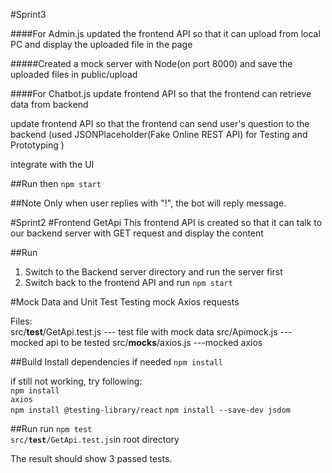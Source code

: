 #Sprint3

####For Admin.js
updated the frontend API so that it can upload from local PC and display the uploaded file in the page

#####Created a mock server with Node(on port 8000) and save the uploaded files in public/upload

####For Chatbot.js
update frontend API so that the frontend can retrieve data from backend

update frontend API so that the frontend can send user's question to the backend
(used JSONPlaceholder(Fake Online REST API) for Testing and Prototyping )

integrate with the UI

##Run
then <code>npm start</code><br />

##Note
Only when user replies with "!", the bot will reply message.

#Sprint2
#Frontend GetApi 
This frontend API is created so that it can talk to our backend server with GET request and display the content

##Run
1. Switch to the Backend server directory and run the server first
2. Switch back to the frontend API and run <code>npm start</code>



#Mock Data and Unit Test
Testing mock Axios requests

Files:<br>
src/__test__/GetApi.test.js --- test file with mock data
src/Apimock.js  --- mocked api to be tested
src/__mocks__/axios.js  ---mocked axios

##Build
Install dependencies if needed <code>npm install</code>

if still not working, try following:<br>
<code>npm install axios</code><br>
<code>npm install @testing-library/react</code>
<code>npm install --save-dev jsdom</code>


##Run
run <code>npm test src/__test__/GetApi.test.js</code>in root directory
<br>

The result should show 3 passed tests.
